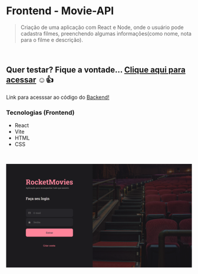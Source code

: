 # Frontend - Movie-API

> Criação de uma aplicação com React e Node, onde o usuário pode cadastra filmes, preenchendo algumas informações(como nome, nota para o filme e descrição).
</br>

## Quer testar? Fique a vontade... [Clique aqui para acessar](https://rocketmovies22.netlify.app/) ☺️👍 

Link para acesssar ao código do [Backend!](https://github.com/karinewagner/RocketMovies-Backend)
</br>

### Tecnologias (Frontend)

- React
- Vite
- HTML
- CSS
</br>

![preview](./.github/preview-frontend.png) 
</br>
